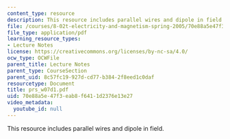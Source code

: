 ```yaml
---
content_type: resource
description: This resource includes parallel wires and dipole in field.
file: /courses/8-02t-electricity-and-magnetism-spring-2005/70e88a5e47f3eab8f6411d2376e13e27_prs_w07d1.pdf
file_type: application/pdf
learning_resource_types:
- Lecture Notes
license: https://creativecommons.org/licenses/by-nc-sa/4.0/
ocw_type: OCWFile
parent_title: Lecture Notes
parent_type: CourseSection
parent_uid: 8c57fc19-927d-cd77-b384-2f8eed1c0daf
resourcetype: Document
title: prs_w07d1.pdf
uid: 70e88a5e-47f3-eab8-f641-1d2376e13e27
video_metadata:
  youtube_id: null
---
```

This resource includes parallel wires and dipole in field.